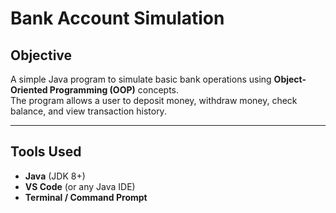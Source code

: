 
# Bank Account Simulation

## Objective
A simple Java program to simulate basic bank operations using **Object-Oriented Programming (OOP)** concepts.  
The program allows a user to deposit money, withdraw money, check balance, and view transaction history.

---

##  Tools Used
- **Java** (JDK 8+)
- **VS Code** (or any Java IDE)
- **Terminal / Command Prompt**

